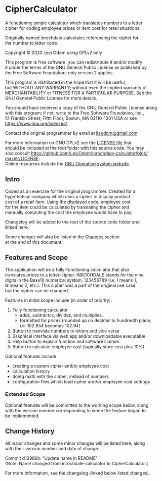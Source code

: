 # CipherCalculator
A functioning simple calculator which translates numbers to a letter  
cipher for coding employee prices or item cost for retail situations.

Originally named inrochdale-calculator, referencing the cipher for   
the number to letter code.

Copyright &copy; 2020 Levi Odom using GPLv2 only

This program is free software; you can redistribute it and/or modify  
it under the terms of the GNU General Public License as published by  
the Free Software Foundation; only version 2 applies.  

This program is distributed in the hope that it will be useful,  
but WITHOUT ANY WARRANTY; without even the implied warranty of  
MERCHANTABILITY or FITNESS FOR A PARTICULAR PURPOSE. See the  
GNU General Public License for more details.  

You should have received a copy of the GNU General Public License along  
with this program; if not, write to the Free Software Foundation, Inc.,  
51 Franklin Street, Fifth Floor, Boston, MA 02110-1301 USA or see  
<https://www.gnu.org/licenses/>.

Contact the original programmer by email at llaodom@gmail.com  

For more information on GNU GPLv2 see the [LICENSE file](./LICENSE) that  
should be included at the root folder with this source code.  You may  
also consult [https://github.com/LeviOdom/inrochdale-calculator/blob/  
master/LICENSE](https://github.com/LeviOdom/inrochdale-calculator/blob/master/LICENSE).  
Online resources include the [GNU Operating system website](https://www.gnu.org/licenses/old-licenses/gpl-2.0.en.html).

## Intro
Coded as an exercise for the original programmer. Created for a  
hypothetical company which uses a cipher to display product  
cost of a retail item. Using the displayed code, employee cost  
for the item could be calculated by translating the cipher and  
manually computing the cost the employee would have to pay.  

Changelog will be added to the root of the source code folder and  
linked here.

Some changes will also be listed in the [Changes](#change-history) section  
at the end of this document.

## Features and Scope  
The application will be a fully-functioning calculator that also  
translates prices to a letter-cipher. INROCHDALE stands for the nine  
digits in the Base10 numerical system, 123456789 (i.e. I means 1,  
N means 2, etc.). This cipher was a part of the original use case  
but the cipher can be changed.

Features in initial scope include (in order of priority):
1. Fully functioning calculator
    * adds, subtractcs, divides, and multiplies.
    * formatted for prices (rounded up on decimal to hundredth place,  
        i.e. 102.934 becomes 102.94)
2. Button to translate numbers to letters and vice versa  
3. Graphical interface via web app and/or downloadable executable
4. Help button to explain function and software license.
5. Button to calculate employee cost (typically store cost plus 10%)

Optional features include
* creating a custom cipher and/or employee cost
* calculation history
* doing math with the cipher, instead of numbers
* configuration files which load cipher and/or employee cost settings

### Extended Scope
Optional features will be committed to the working scope below, along  
with the version number corresponding to when the feature began to  
be implemented.

## Change History
All major changes and some minor changes will be listed here, along  
with their version number and date of change.

Commit d13986b: "Update name in README"  
(Note: Name changed from inrochdale-calculator to CipherCalculator.)

For more information, see the changelog (linked below listed changes).
